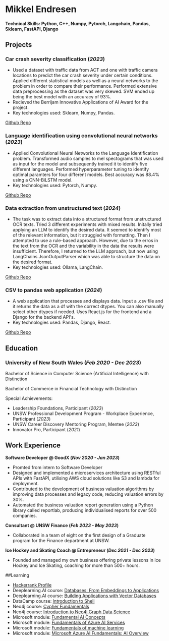 # Mikkel Endresen

#### Technical Skills: Python, C++, Numpy, Pytorch, Langchain, Pandas, Sklearn, FastAPI, Django

## Projects

### Car crash severity classification (_2023_)  <a name="car-crash-severity-classification"></a>
- Used a dataset with traffic data from ACT and one with traffic camera locations to predict the car crash severity under certain conditions. Applied different statistical models as well as a neural networks to the problem in order to compare their performance. Performed extensive data preprocessing as the dataset was very skewed. SVM ended up being the best model with an accuracy of 93%.
- Recieved the Berrijam Innovative Applications of AI Award for the project.
- Key technologies used: Sklearn, Numpy, Pandas.
  
[Github Repo](https://github.com/MikkelEndresen/portfolio/tree/main/TheLastOfUs)

### Language identification using convolutional neural networks (_2023_) <a name="language-identification-using-convolutional-neural-networks"></a>
- Applied Convolutional Neural Networks to the Language Identification problem. Transformed audio samples to mel spectograms that was used as input for the model and subsequently trained it to identify five different languages. Performed hyperparameter tuning to identify optimal paramters for four different models. Best accuracy was 88.4% using a CNN-BiLSTM model.
- Key technologies used: Pytorch, Numpy.

[Github Repo](https://github.com/MikkelEndresen/portfolio/tree/main/LanguageIdentification)

### Data extraction from unstructured text (_2024_)  <a name="data-extraction-from-unstructured-text"></a>
- The task was to extract data into a structured format from unstructured OCR texts. Tried 3 different experiments with mixed results. Initally tried applying an LLM to identify the desired data. It seemed to identify most of the relevant information, but it struggled with formatting. Then I attempted to use a rule-based approach. However, due to the erros in the text from the OCR and the variability in the data the results were insufficient. Therefore, I returned to the LLM approach, but now using LangChains JsonOutputParser which was able to structure the data on the desired format.
- Key technologies used: Ollama, LangChain.

[Github Repo](https://github.com/MikkelEndresen/DataExtractionFromText)

### CSV to pandas web application (_2024_)  <a name="CSV-to-pandas-web-application"></a>
- A web application that processes and displays data. Input a .csv file and it returns the data as a df with the correct dtypes. You can also manually select other dtypes if needed. Uses React.js for the frontend and a Django for the backend API's.
- Key technologies used: Pandas, Django, React.

[Github Repo](https://github.com/MikkelEndresen/DataCleaning)

## Education

### University of New South Wales  (_Feb 2020 - Dec 2023_) <a name="unsw"></a>

  Bachelor of Science in Computer Science (Artificial Intelligence) with Distinction
  
  Bachelor of Commerce in Financial Technology with Distinction
  
  Special Achievements:
  - Leadership Foundations, Participant  (_2023_)
  - UNSW Professional Development Program - Workplace Experience, Participant  (_2023_)
  - UNSW Career Discovery Mentoring Program, Mentee  (_2023_)
  - Innovator Pro, Participant  (_2021_)

## Work Experience

**Software Developer @ GoodX (_Nov 2020 - Jan 2023_)**  <a name="software-developer"></a>
- Promted from intern to Software Developer
- Designed and implemented a microservices architecture using RESTful APIs with FastAPI, utilising AWS cloud solutions like S3 and lambda for deployment. 
- Contributed to the development of business valuation algorithms by improving data processes and legacy code, reducing valuation errors by 30%.
- Automated the business valuation report generation using a Python library called reportlab, producing individualised reports for over 500 companies.


**Consultant @ UNSW Finance (_Feb 2023 - May 2023_)**  <a name="consultant"></a>
- Collaborated in a team of eight on the first design of a Graduate program for the Finance department at UNSW. 


**Ice Hockey and Skating Coach @ Entrepreneur (_Dec 2021 - Dec 2023_)** <a name="entrepreneur"></a>
- Founded and managed my own business offering private lessons in Ice Hockey and Ice Skating, coaching for more than 500+ hours.




##Learning
- [Hackerrank Profile](https://www.hackerrank.com/profile/endresen_mikkel)  <a name="hackerrank"></a>
- Deeplearning.AI course: [Databases: From Embeddings to Applications](https://learn.deeplearning.ai/accomplishments/4b82e5ea-042f-408c-8ad2-6c81675f916c?usp=sharing) <a name="databases:-from-embeddings-to-applications"></a>
- Deeplearning.AI course: [Building Applications with Vector Databases](https://learn.deeplearning.ai/accomplishments/e6ffc5ae-e56e-4f19-b473-37a482089334)  <a name="building-applications-with-vector-databases"></a>
- DataCamp course: [Introduction to Shell](https://www.datacamp.com/completed/statement-of-accomplishment/course/095dfc1407b0f0a600a1185b54581dac52f06d4b)  <a name="introduction-to-shell"></a>
- Neo4j course: [Cypher Fundamentals](https://graphacademy.neo4j.com/c/59055e2b-b506-4297-986d-75186097348c/)  <a name="cypher-fundamentals"></a>
- Neo4j course: [Introduction to Neo4j Graph Data Science](https://graphacademy.neo4j.com/c/853a8c4f-0da6-4d73-8e96-0770751b3557/)  <a name="introduction-to-neo4j-graph-data-science"></a>
- Microsoft module: [Fundamental AI Concepts](https://learn.microsoft.com/en-us/users/mikkelendresen-2694/achievements/4s75de7k)  <a name="fundamental-ai-concepts"></a>
- Microsoft module: [Fundamentals of Azure AI Services](https://learn.microsoft.com/nb-no/users/mikkelendresen-2694/achievements/vkfhz7em?ref=https%3A%2F%2Fwww.linkedin.com%2F)  <a name="fundamentals-of-azure-ai-services"></a>
- Microsoft module: [Fundamentals of machine learning](https://learn.microsoft.com/en-us/users/mikkelendresen-2694/achievements/pta9r854)  <a name="fundamentals-of-machine-learning"></a>
- Microsoft module: [Microsoft Azure AI Fundamentals: AI Overview](https://learn.microsoft.com/nb-no/users/mikkelendresen-2694/achievements/wagth3fn?ref=https%3A%2F%2Fwww.linkedin.com%2F)  <a name="microsoft-azure-ai-fundamentals:-ai-overview"></a>





